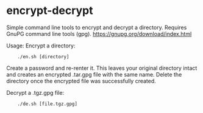 # encrypt-decrypt
Simple command line tools to encrypt and decrypt a directory. Requires GnuPG command line tools (gpg). https://gnupg.org/download/index.html

Usage:
Encrypt a directory: 
```
    ./en.sh [directory]
```

Create a password and re-renter it. This leaves your original directory intact and creates an encrypted .tar.gpg file with the same name. Delete the directory once the encrypted file was successfully created.

Decrypt a .tgz.gpg file:  
```
    ./de.sh [file.tgz.gpg]
```
